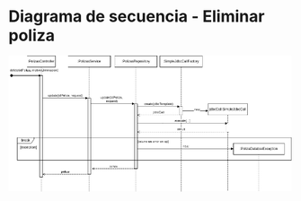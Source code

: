 # Diagrama de secuencia - Eliminar poliza

![Diagrama de secuencia - Eliminar poliza](../images/diagramas-de-secuencia/polizas-delete.png)